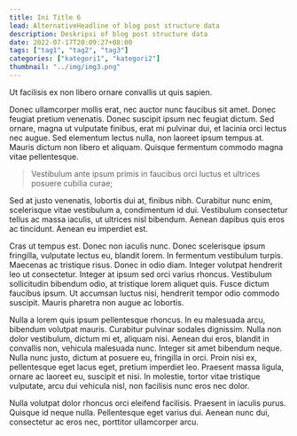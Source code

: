 ```yaml
---
title: Ini Title 6
lead: AlternativeHeadline of blog post structure data
description: Deskripsi of blog post structure data
date: 2022-07-17T20:09:27+08:00
tags: ["tag1", "tag2", "tag3"]
categories: ["kategori1", "kategori2"]
thumbnail: "../img/img3.png"
---
```


Ut facilisis ex non libero ornare convallis ut quis sapien.

Donec ullamcorper mollis erat, nec auctor nunc faucibus sit amet. Donec feugiat pretium venenatis. Donec suscipit ipsum nec feugiat dictum. Sed ornare, magna ut vulputate finibus, erat mi pulvinar dui, et lacinia orci lectus nec augue. Sed elementum lectus nulla, non laoreet ipsum tempus at. Mauris dictum non libero et aliquam. Quisque fermentum commodo magna vitae pellentesque.

> Vestibulum ante ipsum primis in faucibus orci luctus et ultrices posuere cubilia curae;

Sed at justo venenatis, lobortis dui at, finibus nibh. Curabitur nunc enim, scelerisque vitae vestibulum a, condimentum id dui. Vestibulum consectetur tellus ac massa iaculis, ut ultrices nisl bibendum. Aenean dapibus quis eros ac tincidunt. Aenean eu imperdiet est.

Cras ut tempus est. Donec non iaculis nunc. Donec scelerisque ipsum fringilla, vulputate lectus eu, blandit lorem. In fermentum vestibulum turpis. Maecenas ac tristique risus. Donec in odio diam. Integer volutpat hendrerit leo ut consectetur. Integer at ipsum sed orci varius rhoncus. Vestibulum sollicitudin bibendum odio, at tristique lorem aliquet quis. Fusce dictum faucibus ipsum. Ut accumsan luctus nisi, hendrerit tempor odio commodo suscipit. Mauris pharetra non augue ac lobortis.

Nulla a lorem quis ipsum pellentesque rhoncus. In eu malesuada arcu, bibendum volutpat mauris. Curabitur pulvinar sodales dignissim. Nulla non dolor vestibulum, dictum mi et, aliquam nisi. Aenean dui eros, blandit in convallis non, vehicula malesuada nunc. Integer sit amet bibendum neque. Nulla nunc justo, dictum at posuere eu, fringilla in orci. Proin nisi ex, pellentesque eget lacus eget, pretium imperdiet leo. Praesent massa ligula, ornare ac laoreet eu, suscipit et nisi. In molestie, tortor vitae tristique vulputate, arcu dui vehicula nisl, non facilisis nunc eros nec dolor.

Nulla volutpat dolor rhoncus orci eleifend facilisis. Praesent in iaculis purus. Quisque id neque nulla. Pellentesque eget varius dui. Aenean nunc dui, consectetur ac eros nec, porttitor ullamcorper arcu.

